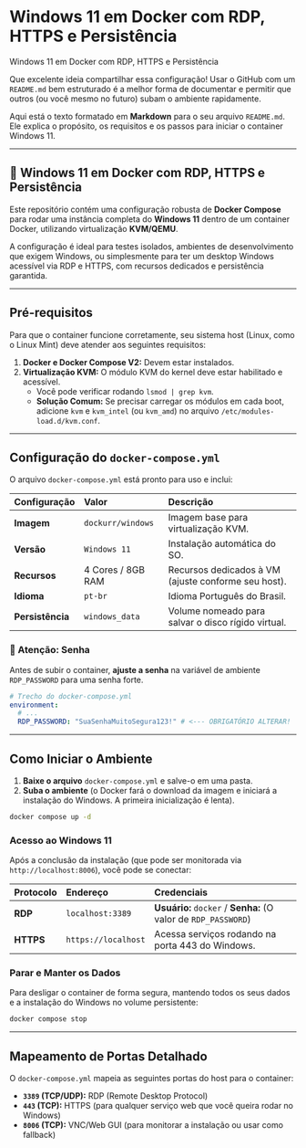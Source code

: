 # Windows 11 em Docker com RDP, HTTPS e Persistência
Windows 11 em Docker com RDP, HTTPS e Persistência

Que excelente ideia compartilhar essa configuração\! Usar o GitHub com um `README.md` bem estruturado é a melhor forma de documentar e permitir que outros (ou você mesmo no futuro) subam o ambiente rapidamente.

Aqui está o texto formatado em **Markdown** para o seu arquivo `README.md`. Ele explica o propósito, os requisitos e os passos para iniciar o container Windows 11.

-----

## 🚀 Windows 11 em Docker com RDP, HTTPS e Persistência

Este repositório contém uma configuração robusta de **Docker Compose** para rodar uma instância completa do **Windows 11** dentro de um container Docker, utilizando virtualização **KVM/QEMU**.

A configuração é ideal para testes isolados, ambientes de desenvolvimento que exigem Windows, ou simplesmente para ter um desktop Windows acessível via RDP e HTTPS, com recursos dedicados e persistência garantida.

-----

## Pré-requisitos

Para que o container funcione corretamente, seu sistema host (Linux, como o Linux Mint) deve atender aos seguintes requisitos:

1.  **Docker e Docker Compose V2:** Devem estar instalados.
2.  **Virtualização KVM:** O módulo KVM do kernel deve estar habilitado e acessível.
      * Você pode verificar rodando `lsmod | grep kvm`.
      * **Solução Comum:** Se precisar carregar os módulos em cada boot, adicione `kvm` e `kvm_intel` (ou `kvm_amd`) no arquivo `/etc/modules-load.d/kvm.conf`.

-----

## Configuração do `docker-compose.yml`

O arquivo `docker-compose.yml` está pronto para uso e inclui:

| Configuração | Valor | Descrição |
| :--- | :--- | :--- |
| **Imagem** | `dockurr/windows` | Imagem base para virtualização KVM. |
| **Versão** | `Windows 11` | Instalação automática do SO. |
| **Recursos** | 4 Cores / 8GB RAM | Recursos dedicados à VM (ajuste conforme seu host). |
| **Idioma** | `pt-br` | Idioma Português do Brasil. |
| **Persistência** | `windows_data` | Volume nomeado para salvar o disco rígido virtual. |

### 🚨 Atenção: Senha

Antes de subir o container, **ajuste a senha** na variável de ambiente `RDP_PASSWORD` para uma senha forte.

```yaml
# Trecho do docker-compose.yml
environment:
  # ...
  RDP_PASSWORD: "SuaSenhaMuitoSegura123!" # <--- OBRIGATÓRIO ALTERAR!
```

-----

## Como Iniciar o Ambiente

1.  **Baixe o arquivo** `docker-compose.yml` e salve-o em uma pasta.
2.  **Suba o ambiente** (o Docker fará o download da imagem e iniciará a instalação do Windows. A primeira inicialização é lenta).

<!-- end list -->

```bash
docker compose up -d
```

### Acesso ao Windows 11

Após a conclusão da instalação (que pode ser monitorada via `http://localhost:8006`), você pode se conectar:

| Protocolo | Endereço | Credenciais |
| :--- | :--- | :--- |
| **RDP** | `localhost:3389` | **Usuário:** `docker` / **Senha:** (O valor de `RDP_PASSWORD`) |
| **HTTPS** | `https://localhost` | Acessa serviços rodando na porta 443 do Windows. |

### Parar e Manter os Dados

Para desligar o container de forma segura, mantendo todos os seus dados e a instalação do Windows no volume persistente:

```bash
docker compose stop
```

-----

## Mapeamento de Portas Detalhado

O `docker-compose.yml` mapeia as seguintes portas do host para o container:

  * **`3389` (TCP/UDP):** RDP (Remote Desktop Protocol)
  * **`443` (TCP):** HTTPS (para qualquer serviço web que você queira rodar no Windows)
  * **`8006` (TCP):** VNC/Web GUI (para monitorar a instalação ou usar como fallback)
